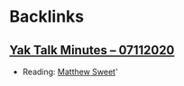 
# Backlinks
## [Yak Talk Minutes – 07112020](<Yak Talk Minutes – 07112020.md>)
- Reading: [Matthew Sweet](<Matthew Sweet.md>)'

